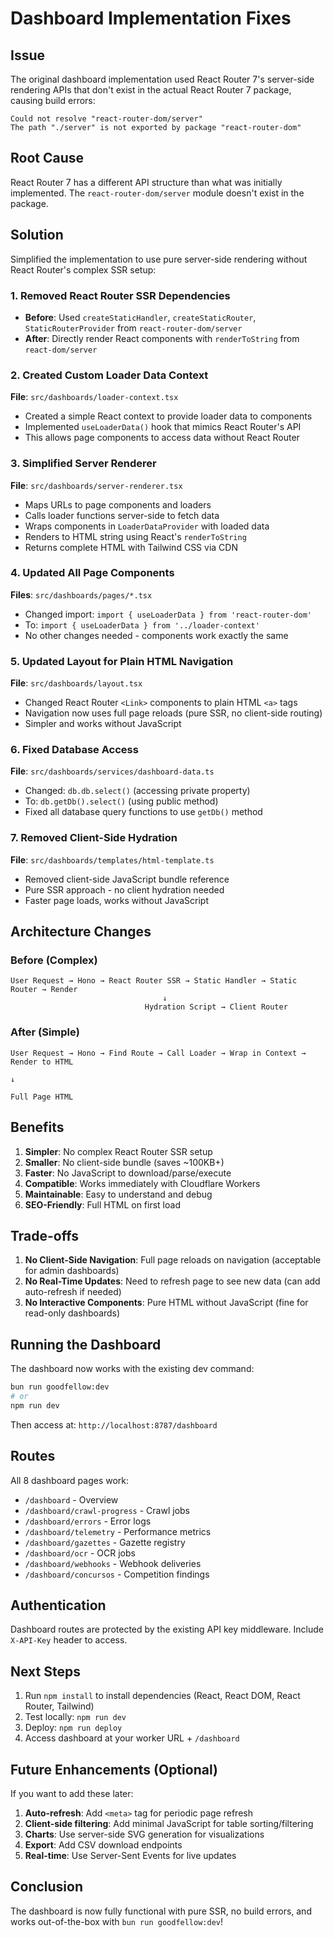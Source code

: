 # Dashboard Implementation Fixes

## Issue

The original dashboard implementation used React Router 7's server-side rendering APIs that don't exist in the actual React Router 7 package, causing build errors:

```
Could not resolve "react-router-dom/server"
The path "./server" is not exported by package "react-router-dom"
```

## Root Cause

React Router 7 has a different API structure than what was initially implemented. The `react-router-dom/server` module doesn't exist in the package.

## Solution

Simplified the implementation to use pure server-side rendering without React Router's complex SSR setup:

### 1. Removed React Router SSR Dependencies

- **Before**: Used `createStaticHandler`, `createStaticRouter`, `StaticRouterProvider` from `react-router-dom/server`
- **After**: Directly render React components with `renderToString` from `react-dom/server`

### 2. Created Custom Loader Data Context

**File**: `src/dashboards/loader-context.tsx`

- Created a simple React context to provide loader data to components
- Implemented `useLoaderData()` hook that mimics React Router's API
- This allows page components to access data without React Router

### 3. Simplified Server Renderer

**File**: `src/dashboards/server-renderer.tsx`

- Maps URLs to page components and loaders
- Calls loader functions server-side to fetch data
- Wraps components in `LoaderDataProvider` with loaded data
- Renders to HTML string using React's `renderToString`
- Returns complete HTML with Tailwind CSS via CDN

### 4. Updated All Page Components

**Files**: `src/dashboards/pages/*.tsx`

- Changed import: `import { useLoaderData } from 'react-router-dom'` 
- To: `import { useLoaderData } from '../loader-context'`
- No other changes needed - components work exactly the same

### 5. Updated Layout for Plain HTML Navigation

**File**: `src/dashboards/layout.tsx`

- Changed React Router `<Link>` components to plain HTML `<a>` tags
- Navigation now uses full page reloads (pure SSR, no client-side routing)
- Simpler and works without JavaScript

### 6. Fixed Database Access

**File**: `src/dashboards/services/dashboard-data.ts`

- Changed: `db.db.select()` (accessing private property)
- To: `db.getDb().select()` (using public method)
- Fixed all database query functions to use `getDb()` method

### 7. Removed Client-Side Hydration

**File**: `src/dashboards/templates/html-template.ts`

- Removed client-side JavaScript bundle reference
- Pure SSR approach - no client hydration needed
- Faster page loads, works without JavaScript

## Architecture Changes

### Before (Complex)
```
User Request → Hono → React Router SSR → Static Handler → Static Router → Render
                                  ↓
                              Hydration Script → Client Router
```

### After (Simple)
```
User Request → Hono → Find Route → Call Loader → Wrap in Context → Render to HTML
                                                                          ↓
                                                                    Full Page HTML
```

## Benefits

1. **Simpler**: No complex React Router SSR setup
2. **Smaller**: No client-side bundle (saves ~100KB+)
3. **Faster**: No JavaScript to download/parse/execute
4. **Compatible**: Works immediately with Cloudflare Workers
5. **Maintainable**: Easy to understand and debug
6. **SEO-Friendly**: Full HTML on first load

## Trade-offs

1. **No Client-Side Navigation**: Full page reloads on navigation (acceptable for admin dashboards)
2. **No Real-Time Updates**: Need to refresh page to see new data (can add auto-refresh if needed)
3. **No Interactive Components**: Pure HTML without JavaScript (fine for read-only dashboards)

## Running the Dashboard

The dashboard now works with the existing dev command:

```bash
bun run goodfellow:dev
# or
npm run dev
```

Then access at: `http://localhost:8787/dashboard`

## Routes

All 8 dashboard pages work:

- `/dashboard` - Overview
- `/dashboard/crawl-progress` - Crawl jobs
- `/dashboard/errors` - Error logs  
- `/dashboard/telemetry` - Performance metrics
- `/dashboard/gazettes` - Gazette registry
- `/dashboard/ocr` - OCR jobs
- `/dashboard/webhooks` - Webhook deliveries
- `/dashboard/concursos` - Competition findings

## Authentication

Dashboard routes are protected by the existing API key middleware. Include `X-API-Key` header to access.

## Next Steps

1. Run `npm install` to install dependencies (React, React DOM, React Router, Tailwind)
2. Test locally: `npm run dev`
3. Deploy: `npm run deploy`
4. Access dashboard at your worker URL + `/dashboard`

## Future Enhancements (Optional)

If you want to add these later:

1. **Auto-refresh**: Add `<meta>` tag for periodic page refresh
2. **Client-side filtering**: Add minimal JavaScript for table sorting/filtering
3. **Charts**: Use server-side SVG generation for visualizations
4. **Export**: Add CSV download endpoints
5. **Real-time**: Use Server-Sent Events for live updates

## Conclusion

The dashboard is now fully functional with pure SSR, no build errors, and works out-of-the-box with `bun run goodfellow:dev`!

